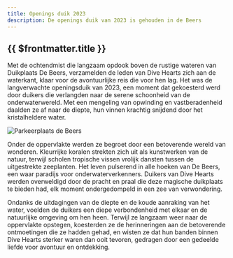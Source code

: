 ```yaml
---
title: Openings duik 2023
description: De openings duik van 2023 is gehouden in de Beers
---
```


## {{ $frontmatter.title }}

Met de ochtendmist die langzaam opdook boven de rustige wateren van Duikplaats De Beers, verzamelden de leden van Dive Hearts zich aan de waterkant, klaar voor de avontuurlijke reis die voor hen lag. Het was de langverwachte openingsduik van 2023, een moment dat gekoesterd werd door duikers die verlangden naar de serene schoonheid van de onderwaterwereld. Met een mengeling van opwinding en vastberadenheid daalden ze af naar de diepte, hun vinnen krachtig snijdend door het kristalheldere water.

![Parkeerplaats de Beers](https://cdn.duikersgids.nl/g/spot-image/450x380/ak6j0rsgqzs/De-Beers-Kraaijenbergse-plas-7.jpg)

Onder de oppervlakte werden ze begroet door een betoverende wereld van wonderen. Kleurrijke koralen strekten zich uit als kunstwerken van de natuur, terwijl scholen tropische vissen vrolijk dansten tussen de uitgestrekte zeeplanten. Het leven pulserend in alle hoeken van De Beers, een waar paradijs voor onderwaterverkenners. Duikers van Dive Hearts werden overweldigd door de pracht en praal die deze magische duikplaats te bieden had, elk moment ondergedompeld in een zee van verwondering.

Ondanks de uitdagingen van de diepte en de koude aanraking van het water, voelden de duikers een diepe verbondenheid met elkaar en de natuurlijke omgeving om hen heen. Terwijl ze langzaam weer naar de oppervlakte opstegen, koesterden ze de herinneringen aan de betoverende ontmoetingen die ze hadden gehad, en wisten ze dat hun banden binnen Dive Hearts sterker waren dan ooit tevoren, gedragen door een gedeelde liefde voor avontuur en ontdekking.
